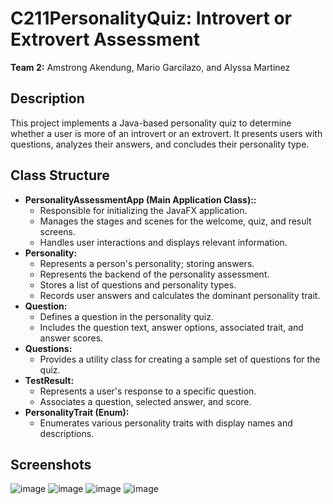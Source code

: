 # C211PersonalityQuiz: Introvert or Extrovert Assessment
**Team 2:** Amstrong Akendung, Mario Garcilazo, and Alyssa Martinez  

## Description
This project implements a Java-based personality quiz to determine whether a user is more of an introvert or an extrovert. It presents users with questions, analyzes their answers, and concludes their personality type.

## Class Structure
* **PersonalityAssessmentApp (Main Application Class)::**
  * Responsible for initializing the JavaFX application.
  * Manages the stages and scenes for the welcome, quiz, and result screens.
  * Handles user interactions and displays relevant information.
* **Personality:**
  * Represents a person's personality; storing answers.
  * Represents the backend of the personality assessment.
  * Stores a list of questions and personality types.
  * Records user answers and calculates the dominant personality trait.
* **Question:**
  * Defines a question in the personality quiz.
  * Includes the question text, answer options, associated trait, and answer scores.
* **Questions:**
  * Provides a utility class for creating a sample set of questions for the quiz.
* **TestResult:**
  * Represents a user's response to a specific question.
  * Associates a question, selected answer, and score.
* **PersonalityTrait (Enum):**
  * Enumerates various personality traits with display names and descriptions.


## Screenshots
![image](https://github.com/amz160/C211PersonalityQuiz/assets/147431750/66ff234b-386f-4f1c-831d-8ef7772e454c)
![image](https://github.com/amz160/C211PersonalityQuiz/assets/147431750/f970c61f-78bc-4f78-9657-bbc2a9c1ca64)
![image](https://github.com/amz160/C211PersonalityQuiz/assets/147431750/67c1f153-159a-4d94-bb34-3aaed5b3a967)
![image](https://github.com/amz160/C211PersonalityQuiz/assets/147431750/29a0a161-fdf9-4b80-812b-4e219d1863b2)



